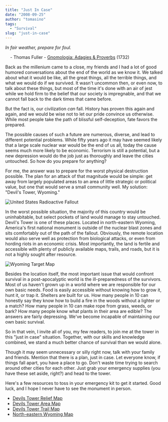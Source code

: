 ```yaml
---
title: "Just In Case"
date: "2008-09-25"
author: "tomasino"
tags:
  - "Survival"
slug: "just-in-case"
---
```


<span style="font-style: italic;">In fair weather, prepare for
foul.</span>

    - Thomas Fuller - [Gnomologia: Adagies & Proverbs][] (1732)

Back as the millenium came to a close, my friends and I had a lot of
good humored conversations about the end of the world as we know it. We
talked about what it would be like, all the great things, all the
terrible things, and what we would do if we survived. It wasn't uncommon
then, or even now, to talk about these things, but most of the time it's
done with an air of jest while we hold firm to the belief that our
society is impregnable, and that we cannot fall back to the dark times
that came before.

But the fact is, our civilization <span
style="font-style: italic;">can</span> fall. History has proven this
again and again, and we would be wise not to let our pride convince us
otherwise. While most people take the path of blissful self-deception,
fate favors the prepared.

The possible causes of such a future are numerous, diverse, and lead to
different potential problems. While fifty years ago it may have seemed
likely that a large scale nuclear war would be the end of us all, today
the cause seems much more likely to be economic. Terrorism is still a
potential, but a new depression would do the job just as thoroughly and
leave the cities untouched. So how do you prepare for anything?

For me, the answer was to prepare for the worst physical destruction
possible. The plan for an attack of that magnitude would be simple: get
away from largely populated areas to an area of little strategic or
political value, but one that would serve a small community well. My
solution: "Devil's Tower, Wyoming."

![United States Radioactive Fallout][]

In the worst possible situation, the majority of this country would be
uninhabitable, but select pockets of land would manage to stay
untouched. Devil's Tower is one of these places. Located in
north-eastern Wyoming, America's first national monument is outside of
the nuclear blast zones and sits comfortably out of the path of the
fallout. Obviously, the remote location would also serve well as
protection from biological attacks, or even from hording riots in an
economic crisis. Most importantly, the land is fertile and accessible
with plenty of publicly available maps, trails, and roads, but it is not
a highly sought after resource.

![Wyoming Target Map][]

Besides the location itself, the most important issue that would
confront survival in a post-apocalyptic world is the ill-preparedness of
the survivors. Most of us haven't grown up in a world where we are
responsible for our own basic needs. Food is easily accessible without
knowing how to grow it, hunt it, or trap it. Shelters are built for us.
How many people in 10 can honestly say they know how to build a fire in
the woods without a lighter or a match? How many people in 10 can make
rope from grass, weeds, or bark? How many people know what plants in
their area are edible? The answers are fairly depressing. We've become
incapable of maintaining our own basic survival.

So in that vein, I invite all of you, my few readers, to join me at the
tower in this "just in case" situation. Together, with our skills and
knowledge combined, we stand a much better chance of survival than we
would alone.

Though it may seem unnecessary or silly right now, talk with your family
and friends. Mention that there is a plan, just in case. Let everyone
know, if things fall apart, you have a place to go. Don't waste time
trying to search around other cities for each other. Just grab your
emergency supplies (you have these set aside, right?) and head to the
tower.

Here's a few resources to toss in your emergency kit to get it started.
Good luck, and I hope I never have to see the monument in person.

-   [Devils Tower Relief Map][]
-   [Devils Tower Area Map][]
-   [Devils Tower Trail Map][]
-   [North-eastern Wyoming Map][]

  [Gnomologia: Adagies & Proverbs]: //www.amazon.com/Gnomologia-Adagies-Proverbs-Sentences-Sayings/dp/0766167879/?tag=tomablog-20
  [United States Radioactive Fallout]: //blog.tomasino.org/images/radioactive-fallout.jpg
  [Wyoming Target Map]: //blog.tomasino.org/images/wyoming-target-map.jpg
  [Devils Tower Relief Map]: //blog.tomasino.org/images/devils-tower-relief.jpg
  [Devils Tower Area Map]: //blog.tomasino.org/images/devils-tower-area-map.jpg
  [Devils Tower Trail Map]: //blog.tomasino.org/images/devils-tower-trail-map.png
  [North-eastern Wyoming Map]: //blog.tomasino.org/images/north-eastern-wyoming.jpg
